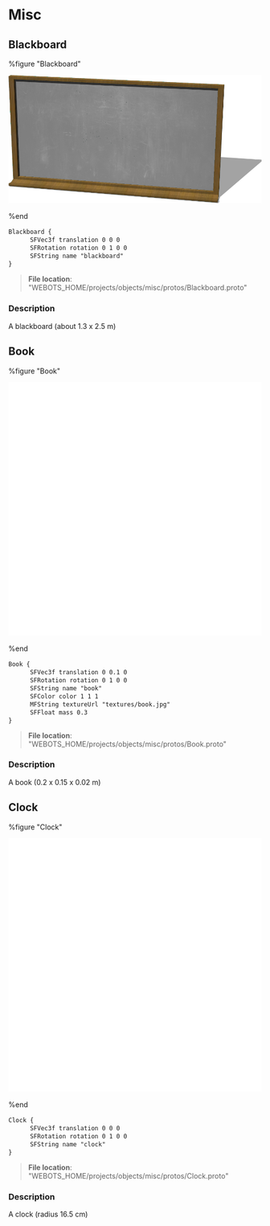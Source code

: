 # Misc

## Blackboard

%figure "Blackboard"

![Blackboard-image](images/objects/misc/Blackboard/model.png)

%end

```
Blackboard {
      SFVec3f translation 0 0 0
      SFRotation rotation 0 1 0 0
      SFString name "blackboard"
}
```

> **File location**: "WEBOTS\_HOME/projects/objects/misc/protos/Blackboard.proto"

### Description

A blackboard (about 1.3 x 2.5 m)

## Book

%figure "Book"

![Book-image](images/objects/misc/Book/model.png)

%end

```
Book {
      SFVec3f translation 0 0.1 0
      SFRotation rotation 0 1 0 0
      SFString name "book"
      SFColor color 1 1 1
      MFString textureUrl "textures/book.jpg"
      SFFloat mass 0.3
}
```

> **File location**: "WEBOTS\_HOME/projects/objects/misc/protos/Book.proto"

### Description

A book (0.2 x 0.15 x 0.02 m)

## Clock

%figure "Clock"

![Clock-image](images/objects/misc/Clock/model.png)

%end

```
Clock {
      SFVec3f translation 0 0 0
      SFRotation rotation 0 1 0 0
      SFString name "clock"
}
```

> **File location**: "WEBOTS\_HOME/projects/objects/misc/protos/Clock.proto"

### Description

A clock (radius 16.5 cm)

